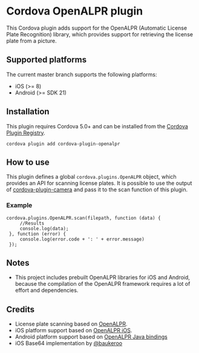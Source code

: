 # Cordova OpenALPR plugin
This Cordova plugin adds support for the OpenALPR (Automatic License Plate Recognition) library, which provides support for retrieving the license plate from a picture.

## Supported platforms
The current master branch supports the following platforms:
- iOS (>= 8)
- Android (>= SDK 21)

## Installation
This plugin requires Cordova 5.0+ and can be installed from the [Cordova Plugin Registry](https://cordova.apache.org/plugins/). 

`cordova plugin add cordova-plugin-openalpr`

## How to use
This plugin defines a global `cordova.plugins.OpenALPR` object, which provides an API for scanning license plates. It is possible to use the output of [cordova-plugin-camera](https://cordova.apache.org/docs/en/latest/reference/cordova-plugin-camera/) and pass it to the scan function of this plugin.

### Example
```
cordova.plugins.OpenALPR.scan(filepath, function (data) {
     //Results
     console.log(data);
 }, function (error) {
     console.log(error.code + ': ' + error.message)
 });
 ```
## Notes
- This project includes prebuilt OpenALPR libraries for iOS and Android, because the compilation of the OpenALPR framework requires a lot of effort and dependencies.

## Credits
- License plate scanning based on [OpenALPR](https://github.com/openalpr/openalpr).
- iOS platform support based on [OpenALPR iOS](https://github.com/twelve17/openalpr-ios).
- Android platform support based on [OpenALPR Java bindings](https://github.com/openalpr/openalpr/tree/master/src/bindings/java)
- iOS Base64 implementation by [@baukeroo](https://github.com/baukeroo)
